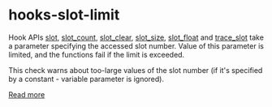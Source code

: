 # hooks-slot-limit

Hook APIs [slot](https://xrpl-hooks.readme.io/v2.0/reference/slot), [slot_count](https://xrpl-hooks.readme.io/v2.0/reference/slot_count), [slot_clear](https://xrpl-hooks.readme.io/v2.0/reference/slot_clear), [slot_size](https://xrpl-hooks.readme.io/v2.0/reference/slot_size), [slot_float](https://xrpl-hooks.readme.io/v2.0/reference/slot_float) and [trace_slot](https://xrpl-hooks.readme.io/v2.0/reference/trace_slot) take a parameter specifying the accessed slot number. Value of this parameter is limited, and the functions fail if the limit is exceeded.

This check warns about too-large values of the slot number (if it's specified by a constant - variable parameter is ignored).

[Read more](https://xrpl-hooks.readme.io/v2.0/docs/slots-and-keylets)
